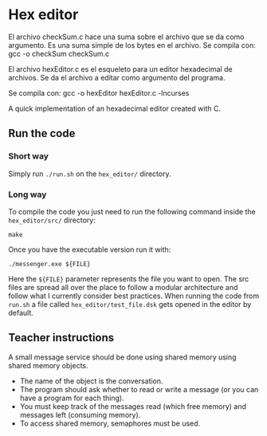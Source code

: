 # Hex editor

El archivo checkSum.c hace una suma sobre el archivo que se da como argumento. Es una suma simple de los bytes en el archivo.
Se compila con:
  gcc -o checkSum checkSum.c
  
El archivo hexEditor.c es el esqueleto para un editor hexadecimal de archivos. Se da el archivo a editar como argumento del programa.

Se compila con:
  gcc -o hexEditor hexEditor.c -lncurses

A quick implementation of an hexadecimal editor created with C.

## Run the code

### Short way

Simply run `./run.sh` on the `hex_editor/` directory.

### Long way

To compile the code you just need to run the following command inside the `hex_editor/src/` directory:

``` Shell
make
```

Once you have the executable version run it with:

``` Shell
./messenger.exe ${FILE}
```

Here the `${FILE}` parameter represents the file you want to open. The src files are spread all over the place to follow a modular architecture and follow what I currently consider best practices. When running the code from `run.sh` a file called `hex_editor/test_file.dsk` gets opened in the editor by default.

## Teacher instructions

A small message service should be done using shared memory using shared memory objects.

- The name of the object is the conversation.
- The program should ask whether to read or write a message (or you can have a program for each thing).
- You must keep track of the messages read (which free memory) and
messages left (consuming memory).
- To access shared memory, semaphores must be used.